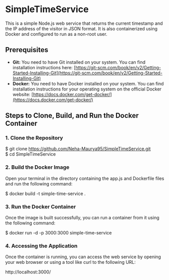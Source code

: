 # SimpleTimeService
This is a simple Node.js web service that returns the current timestamp and the IP address of the visitor in JSON format. It is also containerized using Docker and configured to run as a non-root user.

## Prerequisites
* **Git:** You need to have Git installed on your system. You can find installation instructions here: [https://git-scm.com/book/en/v2/Getting-Started-Installing-Git](https://git-scm.com/book/en/v2/Getting-Started-Installing-Git)
* **Docker:** You need to have Docker installed on your system. You can find installation instructions for your operating system on the official Docker website: [https://docs.docker.com/get-docker/](https://docs.docker.com/get-docker/)

## Steps to Clone, Build, and Run the Docker Container
### 1. Clone the Repository
$ git clone https://github.com/Neha-Maurya95/SimpleTimeService.git \
$ cd SimpleTimeService

### 2. Build the Docker Image
Open your terminal in the directory containing the app.js and Dockerfile files and run the following command:

$ docker build -t simple-time-service .

### 3. Run the Docker Container
Once the image is built successfully, you can run a container from it using the following command:

$ docker run -d -p 3000:3000 simple-time-service

### 4. Accessing the Application
Once the container is running, you can access the web service by opening your web browser or using a tool like curl to the following URL:

http://localhost:3000/

